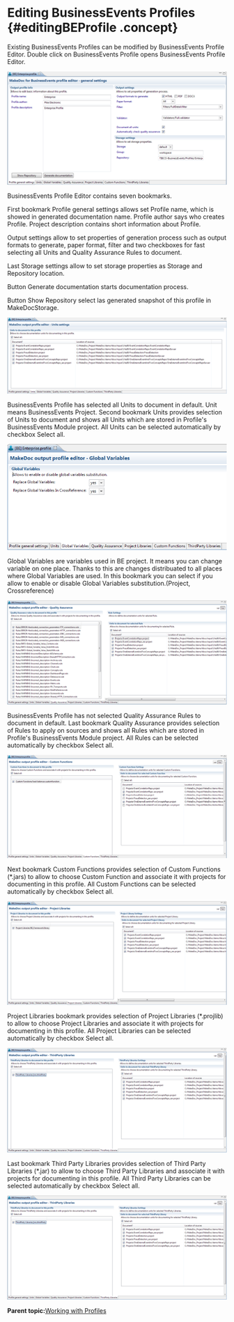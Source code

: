 # Editing BusinessEvents Profiles {#editingBEProfile .concept}

Existing BusinessEvents Profiles can be modified by BusinessEvents Profile Editor. Double click on BusinessEvents Profile opens BusinessEvents Profile Editor.

![BusinessEvents Profile Editor](img/BEProfileEditor.png "BusinessEvents Profile Editor")

BusinessEvents Profile Editor contains seven bookmarks.

First bookmark Profile general settings allows set Profile name, which is showed in generated documentation name. Profile author says who creates Profile. Project description contains short information about Profile.

Output settings allow to set properties of generation process such as output formats to generate, paper format, filter and two checkboxes for fast selecting all Units and Quality Assurance Rules to document.

Last Storage settings allow to set storage properties as Storage and Repository location.

Button Generate documentation starts documentation process.

Button Show Repository select las generated snapshot of this profile in MakeDocStorage.

![BusinessEvents Profile Editor - Units](img/BEProfileEditorUntis.png "BusinessEvents Profile Editor - Units")

BusinessEvents Profile has selected all Units to document in default. Unit means BusinessEvents Project. Second bookmark Units provides selection of Units to document and shows all Units which are stored in Profile's BusinessEvents Module project. All Units can be selected automatically by checkbox Select all.

![BusinessEvents Profile Editor - Global Variables](img/BEProfileEditorGV.png "BusinessEvents Profile Editor - Global Variables")

Global Variables are variables used in BE project. It means you can change variable on one place. Thanks to this are changes distribuated to all places where Global Variables are used. In this bookmark you can select if you allow to enable or disable Global Variables substitution.\(Project, Crossreference\)

![BusinessEvents Profile Editor - Quality Assurance](img/BEProfileEditorQA.png "BusinessEvents Profile Editor - Quality Assurance")

BusinessEvents Profile has not selected Quality Assurance Rules to document in default. Last bookmark Quality Assurance provides selection of Rules to apply on sources and shows all Rules which are stored in Profile's BusinessEvents Module project. All Rules can be selected automatically by checkbox Select all.

![BusinessEvents Profile Editor - Custom Functions](img/BEProfileEditorCF.png "BusinessEvents Profile Editor - Custom Functions")

Next bookmark Custom Functions provides selection of Custom Functions \(\*.jars\) to allow to choose Custom Function and associate it with projects for documenting in this profile. All Custom Functions can be selected automatically by checkbox Select all.

![BusinessEvents Profile Editor - Project Libraries](img/BEProfileEditorPL.png "BusinessEvents Profile Editor - Project Libraries")

Project Libraries bookmark provides selection of Project Libraries \(\*.projlib\) to allow to choose Project Libraries and associate it with projects for documenting in this profile. All Project Libraries can be selected automatically by checkbox Select all.

![BusinessEvents Profile Editor - Third Party Libraries](img/BEProfileEditorTPL.png "BusinessEvents Profile Editor - Third Party Libraries")

Last bookmark Third Party Libraries provides selection of Third Party Libraries \(\*.jar\) to allow to choose Third Party Libraries and associate it with projects for documenting in this profile. All Third Party Libraries can be selected automatically by checkbox Select all.

![BusinessEvents Profile Editor - ThirdParty Libraries](img/BEProfileEditorTPL.png "BusinessEvents Profile Editor - ThirdParty Libraries")

**Parent topic:**[Working with Profiles](../../../../modules/bebe/setup/dialogs/workingWithProfile.md)

